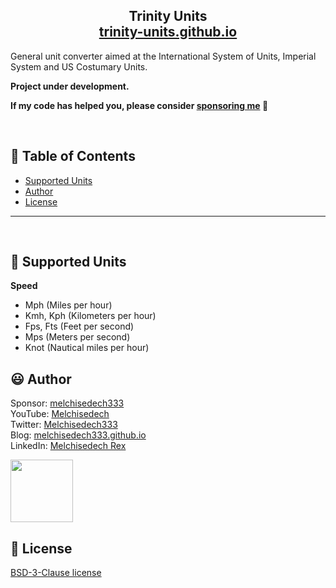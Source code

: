 <h2 align=center>
    <b>Trinity Units</b><br>
    <a align=center href="https://trinity-units.github.io" >trinity-units.github.io</a>
</h2>

General unit converter aimed at the International System of Units, Imperial System and US Costumary Units.

<b>Project under development.</b>

**If my code has helped you, please consider [sponsoring me](https://github.com/sponsors/melchisedech333) :blue_heart:** 

<br>

:bookmark_tabs: Table of Contents
-----
* [Supported Units](#triangular_ruler-supportedunits)
* [Author](#smiley-author)
* [License](#scroll-license)
-----

<br>

:triangular_ruler: Supported Units
---

<b>Speed</b>
- Mph (Miles per hour)
- Kmh, Kph (Kilometers per hour)
- Fps, Fts (Feet per second)
- Mps (Meters per second)
- Knot (Nautical miles per hour)

:smiley: Author
---

Sponsor: [melchisedech333](https://github.com/sponsors/melchisedech333)<br>
YouTube: [Melchisedech](https://www.youtube.com/channel/UC4Sh4wxncr5arnydpUfWPKw)<br>
Twitter: [Melchisedech333](https://twitter.com/Melchisedech333)<br>
Blog: [melchisedech333.github.io](https://melchisedech333.github.io/)<br>
LinkedIn: [Melchisedech Rex](https://www.linkedin.com/in/melchisedech-rex-724152235/)

<img src="https://github.com/melchisedech333.png?size=200" height="100" />

<br>

:scroll: License
---

[ BSD-3-Clause license](https://raw.githubusercontent.com/verbum-paper/verbum-paper/main/LICENSE.txt)


